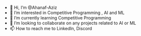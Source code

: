 - 👋 Hi, I’m @Ahanaf-Aziz
- 👀 I’m interested in Competitive Programming , AI and ML 
- 🌱 I’m currently learning Competitive Programming 
- 💞️ I’m looking to collaborate on any projects related to AI or ML 
- 📫 How to reach me to LinkedIn, Discord 

<!---
Ahanaf-Aziz/Ahanaf-Aziz is a ✨ special ✨ repository because its `README.md` (this file) appears on your GitHub profile.
You can click the Preview link to take a look at your changes.
--->
